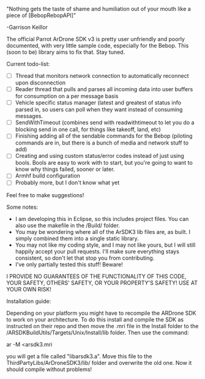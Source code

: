 "Nothing gets the taste of shame and humiliation out of your mouth like a piece of [BebopRebopAPI]" 
 
 \-Garrison Keillor

The official Parrot ArDrone SDK v3 is pretty user unfriendly and poorly documented, with very little sample code, especially for the Bebop. This (soon to be) library aims to fix that. Stay tuned.

Current todo-list:

- [ ] Thread that monitors network connection to automatically reconnect upon disconnection
- [ ] Reader thread that pulls and parses all incoming data into user buffers for consumption on a per message basis
- [ ] Vehicle specific status manager (latest and greatest of status info parsed in, so users can poll when they want instead of consuming messages.
- [ ] SendWithTimeout (combines send with readwithtimeout to let you do a blocking send in one call, for things like takeoff, land, etc)
- [ ] Finishing adding all of the sendable commands for the Bebop (piloting commands are in, but there is a bunch of media and network stuff to add)
- [ ] Creating and using custom status/error codes instead of just using bools. Bools are easy to work with to start, but you're going to want to know why things failed, sooner or later.
- [ ] Armhf build configuration
- [ ] Probably more, but I don't know what yet

Feel free to make suggestions!

Some notes:
* I am developing this in Eclipse, so this includes project files. You can also use the makefile in the /Build/ folder.
* You may be wondering where all of the ArSDK3 lib files are, as built. I simply combined them into a single static library.
* You may not like my coding style, and I may not like yours, but I will still happily accept your pull requests. I'll make sure everything stays consistent, so don't let that stop you from contributing.
* I've only partially tested this stuff! Beware! 

I PROVIDE NO GUARANTEES OF THE FUNCTIONALITY OF THIS CODE, YOUR SAFETY, OTHERS' SAFETY, OR YOUR PROPERTY'S SAFETY!
USE AT YOUR OWN RISK!

Installation guide:

Depending on your platform you might have to recompile the ARDrone SDK to work on your architecture.
To do this install and compile the SDK as instructed on their repo and then move the .mri file in the Install folder to the <ArdroneSDKinstallfolder>/ARSDKBuildUtils/Targets/Unix/Install/lib folder. Then use the command:

ar -M <arsdk3.mri

you will get a file called "libarsdk3.a".
Move this file to the ThirdPartyLibs/ArDroneSDK3/lib/ folder and overwrite the old one.
Now it should compile without problems!
